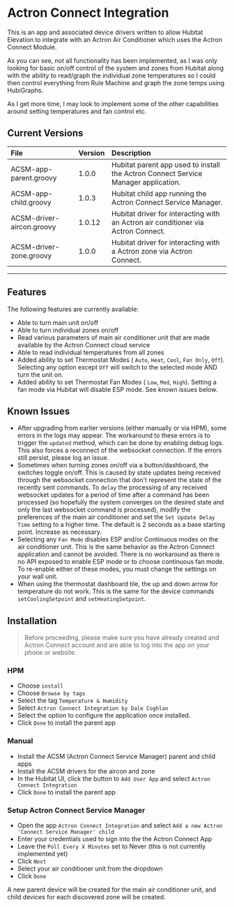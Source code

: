 # Actron Connect Integration

This is an app and associated device drivers written to allow Hubitat Elevation to integrate with an Actron Air Conditioner which uses the Actron Connect Module.

As you can see, not all functionality has been implemented, as I was only looking for basic on/off control of the system and zones from Hubitat along with the ability to read/graph the individual zone temperatures so I could then control everything from Rule Machine and graph the zone temps using HubiGraphs.

As I get more time, I may look to implement some of the other capabilities around setting temperatures and fan control etc.

## Current Versions

| File                      | Version | Description                                                                        |
| :------------------------ | :------ | :--------------------------------------------------------------------------------- |
| ACSM-app-parent.groovy    | 1.0.0   | Hubitat parent app used to install the Actron Connect Service Manager application. |
| ACSM-app-child.groovy     | 1.0.3   | Hubitat child app running the Actron Connect Service Manager.                      |
| ACSM-driver-aircon.groovy | 1.0.12  | Hubitat driver for interacting with an Actron air conditioner via Actron Connect.  |
| ACSM-driver-zone.groovy   | 1.0.0   | Hubitat driver for interacting with a Actron zone via Actron Connect.              |

---

## Features

The following features are currently available:

- Able to turn main unit on/off
- Able to turn individual zones on/off
- Read various parameters of main air conditioner unit that are made available by the Actron Connect cloud service
- Able to read individual temperatures from all zones
- Added ability to set Thermostat Modes ( `Auto`, `Heat`, `Cool`, `Fan Only`, `Off`). Selecting any option except `Off` will switch to the selected mode AND turn the unit on.
- Added ability to set Thermostat Fan Modes ( `Low`, `Med`, `High`). Setting a fan mode via Hubitat will disable ESP mode. See known issues below.

## Known Issues

- After upgrading from earlier versions (either manually or via HPM), some errors in the logs may appear. The workaround to these errors is to trigger the `updated` method, which can be done by enabling debug logs. This also forces a reconnect of the websocket connection. If the errors still persist, please log an issue.
- Sometimes when turning zones on/off via a button/dashboard, the switches toggle on/off. This is caused by state updates being received through the websocket connection that don't represent the state of the recently sent commands. To `delay` the processing of any received websocket updates for a period of time after a command has been processed (so hopefully the system converges on the desired state and only the last websocket command is processed), modify the preferences of the main air conditioner and set the `Set Update Delay Time` setting to a higher time. The default is 2 seconds as a base starting point. Increase as necessary.
- Selecting any `Fan Mode` disables ESP and/or Continuous modes on the air conditioner unit. This is the same behavior as the Actron Connect application and cannot be avoided. There is no workaround as there is no API exposed to enable ESP mode or to choose continuous fan mode. To re-enable either of these modes, you must change the settings on your wall unit.
- When using the thermostat dashboard tile, the up and down arrow for temperature do not work. This is the same for the device commands `setCoolingSetpoint` and `setHeatingSetpoint`.

## Installation

> Before proceeding, please make sure you have already created and Actron Connect account and are able to log into the app on your phone or website.

### HPM

- Choose `install`
- Choose `Browse by tags`
- Select the tag `Temperature & Humidity`
- Select `Actron Connect Integration by Dale Coghlan`
- Select the option to configure the application once installed.
- Click `Done` to install the parent app

### Manual

- Install the ACSM (Actron Connect Service Manager) parent and child apps
- Install the ACSM drivers for the aircon and zone
- In the Hubitat UI, click the button to `Add User App` and select `Actron Connect Integration`
- Click `Done` to install the parent app

### Setup Actron Connect Service Manager

- Open the app `Actron Connect Integration` and select `Add a new Actron 'Connect Service Manager' child`
- Enter your credentials used to sign into the the Actron Connect App
- Leave the `Poll Every X Minutes` set to Never (this is not currently implemented yet)
- Click `Next`
- Select your air conditioner unit from the dropdown
- Click `Done`

A new parent device will be created for the main air conditioner unit, and child devices for each discovered zone will be created.
